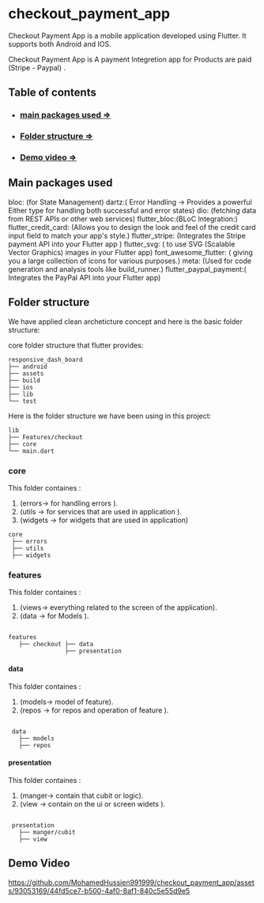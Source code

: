 # checkout_payment_app
Checkout Payment App is a mobile application developed using Flutter. It supports both Android and IOS.

Checkout Payment App is A payment Integretion app for Products are paid (Stripe - Paypal) .


## Table of contents
- ### [main packages used =>](#main-packages-used)
- ### [Folder structure =>](#folder-structure)
- ### [Demo video =>](#demo-video)

## Main packages used
  bloc: (for State Management)
  dartz:( Error Handling -> Provides a powerful Either type for handling both successful and error states)
  dio: (fetching data from REST APIs or other web services)
  flutter_bloc:(BLoC Integration:)
  flutter_credit_card: (Allows you to design the look and feel of the credit card input field to match your app's style.)
  flutter_stripe: (Integrates the Stripe payment API into your Flutter app )
  flutter_svg: ( to use SVG (Scalable Vector Graphics) images in your Flutter app)
  font_awesome_flutter: ( giving you a large collection of icons for various purposes.)
  meta: (Used for code generation and analysis tools like build_runner.)
  flutter_paypal_payment:( Integrates the PayPal API into your Flutter app)


## Folder structure
We have applied clean archeticture concept and here is the basic folder structure:

core folder structure that flutter provides:

```
responsive_dash_board
├── android
├── assets
├── build
├── ios
├── lib
└── test
```

Here is the folder structure we have been using in this project:
```
lib
├── Features/checkout
├── core
└── main.dart
```


### core
This folder containes :
1) (errors-> for handling errors ).
2) (utils -> for services that are used in application ).
3) (widgets -> for widgets that are used in application)
```
core
 ├── errors
 ├── utils
 ├── widgets 
```                       
### features
This folder containes :
1) (views->  everything related to the screen of the application).
2) (data -> for Models ).
```

features
   ├── checkout ├── data 
                ├── presentation                             
```
  #### data
  This folder containes :
  1) (models->  model of feature).
  2) (repos -> for repos and operation of feature ).
  ```
  
   data
     ├── models
     ├── repos                             
  ```
  #### presentation
  This folder containes :
  1) (manger-> contain that cubit or logic).
  2) (view -> contain on the ui or screen widets ).
  ```
  
   presentation
     ├── manger/cubit
     ├── view                             
  ```



## Demo Video



https://github.com/MohamedHussien991999/checkout_payment_app/assets/93053169/44fd5ce7-b500-4af0-8af1-840c5e55d9e5





